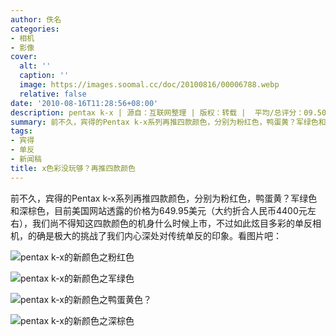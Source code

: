 ```yaml
---
author: 佚名
categories:
- 相机
- 影像
cover:
  alt: ''
  caption: ''
  image: https://images.soomal.cc/doc/20100816/00006788.webp
  relative: false
date: '2010-08-16T11:28:56+08:00'
description: pentax k-x | 源自：互联网整理 | 版权：转载 |  平均/总评分：09.50/57
summary: 前不久，宾得的Pentax k-x系列再推四款颜色，分别为粉红色，鸭蛋黄？军绿色和深棕色，目前美国网站透露的价格为649.95美元（大约折合人民币4400元左右），我们尚不得知这四款颜色的机身什么时候上市，不过如此炫目多彩的单反相机，的确是极大的挑战了我们内心深处对传统单反的印象。
tags:
- 宾得
- 单反
- 新闻稿
title: x色彩没玩够？再推四款颜色
---
```


前不久，宾得的Pentax k-x系列再推四款颜色，分别为粉红色，鸭蛋黄？军绿色和深棕色，目前美国网站透露的价格为649.95美元（大约折合人民币4400元左右），我们尚不得知这四款颜色的机身什么时候上市，不过如此炫目多彩的单反相机，的确是极大的挑战了我们内心深处对传统单反的印象。看图片吧：



![pentax k-x的新颜色之粉红色](https://images.soomal.cc/doc/20100816/00006784.webp)



![pentax k-x的新颜色之军绿色](https://images.soomal.cc/doc/20100816/00006785.webp)



![pentax k-x的新颜色之鸭蛋黄色？](https://images.soomal.cc/doc/20100816/00006786.webp)



![pentax k-x的新颜色之深棕色](https://images.soomal.cc/doc/20100816/00006787.webp)